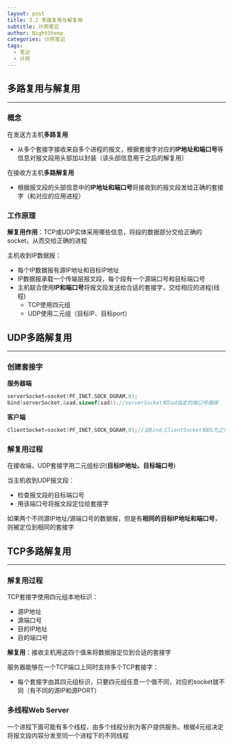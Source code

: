 ```yaml
---
layout: post
title: 3.2 多路复用与解复用
subtitle: 计网笔记
author: NightSheep
categories: 计网笔记
tags:
  - 笔记
  - 计网
---
```

## 多路复用与解复用
---
### 概念

在发送方主机**多路复用**
- 从多个套接字接收来自多个进程的报文，根据套接字对应的**IP地址和端口号**等信息对报文段用头部加以封装（该头部信息用于之后的解复用）  

在接收方主机**多路解复用**
- 根据报文段的头部信息中的**IP地址和端口号**将接收到的报文段发给正确的套接字（和对应的应用进程）  

### 工作原理

**解复用作用**：TCP或UDP实体采用哪些信息，将段的数据部分交给正确的socket，从而交给正确的进程  

主机收到IP数据报：
- 每个IP数据报有源IP地址和目标IP地址
- IP数据报承载一个传输层报文段，每个段有一个源端口号和目标端口号
- 主机联合使用**IP和端口号**将报文段发送给合适的套接字，交给相应的进程(线程)
	- TCP使用四元组
	- UDP使用二元组（目标IP、目标port）

## UDP多路解复用
---
### 创建套接字

**服务器端**
```cpp
serverSocket=socket(PF_INET,SOCK_DGRAM,0);
bind(serverSocket,&sad,sizeof(sad));//serverSocket和Sad指定的端口号捆绑
```
**客户端**
```cpp
ClientSocket=socket(PF_INET,SOCK_DGRAM,0);//没Bind,ClientSocket和OS为之分配的某个端口号捆绑（客户端使用什么端口号无所谓，客户端主动找服务器）
```

### 解复用过程

在接收端，UDP套接字用二元组标识(**目标IP地址、目标端口号**)  

当主机收到UDP报文段：
- 检查报文段的目标端口号
- 用该端口号将报文段定位给套接字  

如果两个不同源IP地址/源端口号的数据报，但是有**相同的目标IP地址和端口号**，则被定位到相同的套接字

## TCP多路解复用
---
### 解复用过程

TCP套接字使用四元组本地标识：
- 源IP地址
- 源端口号
- 目的IP地址
- 目的端口号

**解复用**：接收主机用这四个值来将数据报定位到合适的套接字  

服务器能够在一个TCP端口上同时支持多个TCP套接字：
- 每个套接字由其四元组标识，只要四元组任意一个值不同，对应的socket就不同（有不同的源IP和源PORT）  

### 多线程Web Server

一个进程下面可能有多个线程，由多个线程分别为客户提供服务。根据4元组决定将报文段内容分发至同一个进程下的不同线程

